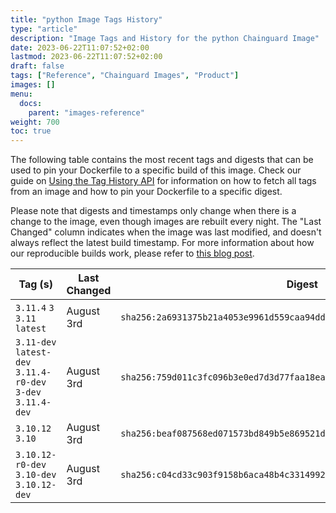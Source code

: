 ```yaml
---
title: "python Image Tags History"
type: "article"
description: "Image Tags and History for the python Chainguard Image"
date: 2023-06-22T11:07:52+02:00
lastmod: 2023-06-22T11:07:52+02:00
draft: false
tags: ["Reference", "Chainguard Images", "Product"]
images: []
menu:
  docs:
    parent: "images-reference"
weight: 700
toc: true
---
```


The following table contains the most recent tags and digests that can be used to pin your Dockerfile to a specific build of this image. Check our guide on [Using the Tag History API](/chainguard/chainguard-images/using-the-tag-history-api/) for information on how to fetch all tags from an image and how to pin your Dockerfile to a specific digest.

Please note that digests and timestamps only change when there is a change to the image, even though images are rebuilt every night. The "Last Changed" column indicates when the image was last modified, and doesn't always reflect the latest build timestamp. For more information about how our reproducible builds work, please refer to [this blog post](https://www.chainguard.dev/unchained/reproducing-chainguards-reproducible-image-builds).

| Tag (s)                                                       | Last Changed | Digest                                                                    |
|---------------------------------------------------------------|--------------|---------------------------------------------------------------------------|
|  `3.11.4` `3` `3.11` `latest`                                 | August 3rd   | `sha256:2a6931375b21a4053e9961d559caa94ddb2546c2b00aedb508884fb03694999d` |
|  `3.11-dev` `latest-dev` `3.11.4-r0-dev` `3-dev` `3.11.4-dev` | August 3rd   | `sha256:759d011c3fc096b3e0ed7d3d77faa18ea49b5083fad3c2f04bcedb158734e742` |
|  `3.10.12` `3.10`                                             | August 3rd   | `sha256:beaf087568ed071573bd849b5e869521d83e8b34aef484651c9261381af1e46c` |
|  `3.10.12-r0-dev` `3.10-dev` `3.10.12-dev`                    | August 3rd   | `sha256:c04cd33c903f9158b6aca48b4c33149921cd3bc282c0f101d13db26e8efa1995` |
